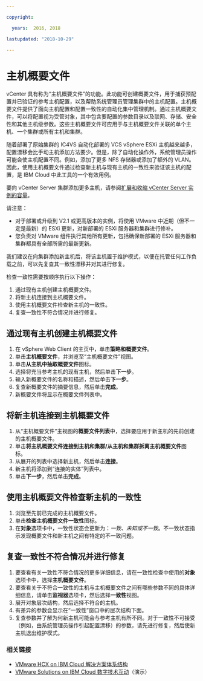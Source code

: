 ```yaml
---

copyright:

  years:  2016, 2018

lastupdated: "2018-10-29"

---
```


#	主机概要文件

vCenter 具有称为“主机概要文件”的功能。此功能可创建概要文件，用于捕获预配置并已验证的参考主机配置，以及帮助系统管理员管理集群中的主机配置。主机概要文件提供了面向主机配置和配置一致性的自动化集中管理机制。通过主机概要文件，可以将配置视为受管对象，其中包含要配置的参数目录以及联网、存储、安全性和其他主机级参数。这些主机概要文件可应用于与主机概要文件关联的单个主机、一个集群或所有主机和集群。

随着部署了原始集群的 IC4VS 自动化部署的 VCS vSphere ESXi 主机越来越多，配置漂移会比手动主机添加方法要少。但是，除了自动化操作外，系统管理员操作可能会使主机配置不同。例如，添加了更多 NFS 存储器或添加了额外的 VLAN。因此，使用主机概要文件通过检查新主机与现有主机的一致性来验证该主机的配置，是 IBM Cloud 中此工具的一个有效用例。

要向 vCenter Server 集群添加更多主机，请参阅[扩展和收缩 vCenter Server 实例的容量](../../vcenter/vc_addingremovingservers.html)。

请注意：
*	对于部署或升级到 V2.1 或更高版本的实例，将使用 VMware 中近期（但不一定是最新）的 ESXi 更新，对新部署的 ESXi 服务器和集群进行修补。
*	您负责对 VMware 组件执行其他所有更新，包括确保新部署的 ESXi 服务器和集群都具有全部所需的最新更新。

我们建议在向集群添加新主机后，将该主机置于维护模式，以便在托管任何工作负载之前，可以先复查其一致性漂移并对其进行修复。

检查一致性需要按顺序执行以下操作：
1.	通过现有主机创建主机概要文件。
2.	将新主机连接到主机概要文件。
3.	使用主机概要文件检查新主机的一致性。
4.	复查一致性不符合情况并进行修复。

##	通过现有主机创建主机概要文件

1.	在 vSphere Web Client 的主页中，单击**策略和概要文件**。
2.	单击**主机概要文件**，并浏览至“主机概要文件”视图。
3.	单击**从主机中抽取概要文件**图标。
4.	选择将充当参考主机的现有主机，然后单击**下一步**。
5.	输入新概要文件的名称和描述，然后单击**下一步**。
6.	复查新概要文件的摘要信息，然后单击**完成**。
7.	新概要文件将显示在概要文件列表中。

##	将新主机连接到主机概要文件

1.	从“主机概要文件”主视图的**概要文件列表**中，选择要应用于新主机的先前创建的主机概要文件。
2.	单击**将主机概要文件连接到主机和集群/从主机和集群拆离主机概要文件**图标。
3.	从展开的列表中选择新主机，然后单击**连接**。
4.	新主机将添加到“连接的实体”列表中。
5.	单击**下一步**，然后单击**完成**。

##	使用主机概要文件检查新主机的一致性

1.	浏览至先前已完成的主机概要文件。
2.	单击**检查主机概要文件一致性**图标。
3.	在**对象**选项卡中，一致性状态会更新为：_一致、未知或不一致_。不一致状态指示发现概要文件和新主机之间有特定的不一致问题。

##	复查一致性不符合情况并进行修复

1.	要查看有关一致性不符合情况的更多详细信息，请在一致性检查中使用的**对象**选项卡中，选择**主机概要文件**。
2.	要查看关于不符合一致性的主机与主机概要文件之间有哪些参数不同的具体详细信息，请单击**监视器**选项卡，然后选择**一致性**视图。
3.	展开对象层次结构，然后选择不符合的主机。
4.	有差异的参数会显示在“一致性”窗口中的层次结构下面。
5.	复查参数并了解为何新主机可能会与参考主机有所不同。对于一致性不可接受（例如，由系统管理员操作引起配置漂移）的参数，请先进行修复，然后使新主机退出维护模式。

### 相关链接

* [VMware HCX on IBM Cloud 解决方案体系结构](https://www.ibm.com/cloud/garage/files/HCX_Architecture_Design.pdf)
* [VMware Solutions on IBM Cloud 数字技术互动](https://ibm-dte.mybluemix.net/ibm-vmware)（演示）
